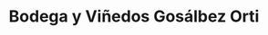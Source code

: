 ---
title: "Bodega y Viñedos Gosálbez Orti"
url: /pozuelo-del-rey/bodega-y-vinedos-gosalbez-orti/
shop: vino
---